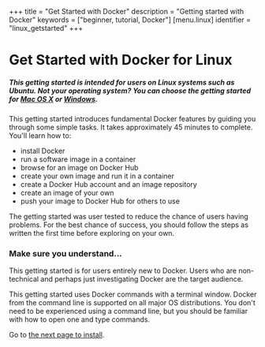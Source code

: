 +++
title = "Get Started with Docker"
description = "Getting started with Docker"
keywords = ["beginner, tutorial, Docker"]
[menu.linux]
identifier = "linux_getstarted"
+++

# Get Started with Docker for Linux

##### This getting started is intended for users on Linux systems such as Ubuntu. Not your operating system? You can choose the getting started for [Mac OS X](/mac/started) or [Windows](/windows/started).

This getting started introduces fundamental Docker features by guiding you
through some simple tasks. It takes approximately 45 minutes to complete. You'll
learn how to:

* install Docker
* run a software image in a container
* browse for an image on Docker Hub
* create your own image and run it in a container
* create a Docker Hub account and an image repository
* create an image of your own
* push your image to Docker Hub for others to use

The getting started was user tested to reduce the chance of users having problems. For the best chance of success, you should follow the steps as written the first time before exploring on your own.


### Make sure you understand...

This getting started is for users entirely new to Docker. Users who are non-technical and perhaps just investigating Docker are the target audience.

This getting started uses Docker commands with a terminal window. Docker from
the command line is supported on all major OS distributions. You don't need to
be experienced using a command line, but you should be familiar with how to open
one and type commands.

Go to [the next page to install](/linux/step_one).



	




		

	

	